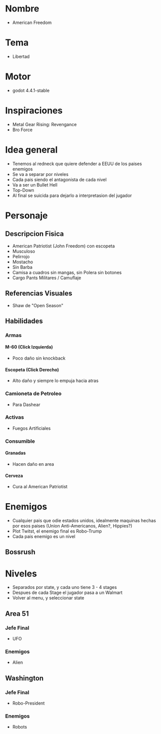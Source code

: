 # Nombre
- American Freedom

# Tema
- Libertad

# Motor
- godot 4.4.1-stable

# Inspiraciones
- Metal Gear Rising: Revengance
- Bro Force

# Idea general
- Tenemos al redneck que quiere defender a EEUU de los paises enemigos
- Se va a separar por niveles
- Cada pais siendo el antagonista de cada nivel
- Va a ser un Bullet Hell
- Top-Down
- Al final se suicida para dejarlo a interpretasion del jugador

# Personaje
## Descripcion Fisica
- American Patriotist (John Freedom) con escopeta
- Musculoso
- Pelirrojo
- Mostacho
- Sin Barba
- Camisa a cuadros sin mangas, sin Polera sin botones
- Cargo Pants Militares / Camuflaje

## Referencias Visuales
- Shaw de "Open Season"

## Habilidades
### Armas
#### M-60 (Click Izquierda) 
- Poco daño sin knockback

#### Escopeta  (Click Derecho)
- Alto daño y siempre lo empuja hacia atras

### Camioneta de Petroleo
- Para Dashear

### Activas
- Fuegos Artificiales

### Consumible
#### Granadas
- Hacen daño en area

#### Cerveza
- Cura al American Patriotist

# Enemigos
- Cualquier pais que odie estados unidos, idealmente maquinas hechas por esos paises (Union Anti-Americanos, Alien?, Hippies?)
- Plot Twitst, el enemigo final es Robo-Trump
- Cada pais enemigo es un nivel

## Bossrush

# Niveles
- Separados por state, y cada uno tiene 3 - 4 stages
- Despues de cada Stage el jugador pasa a un Walmart 
- Volver al menu, y seleccionar state

## Area 51
### Jefe Final
- UFO
### Enemigos
- Alien

## Washington
### Jefe Final
- Robo-President
### Enemigos
- Robots
